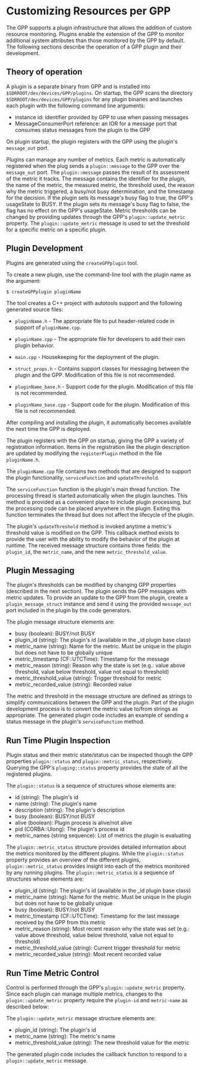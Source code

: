 # Customizing Resources per GPP

The GPP supports a plugin infrastructure that allows the addition of custom resource monitoring.
Plugins enable the extension of the GPP to monitor additional system attributes than those monitored by the GPP by default.
The following sections describe the operation of a GPP plugin and their development.

## Theory of operation

A plugin is a separate binary from GPP and is installed into `$SDRROOT/dev/devices/GPP/plugins`.
On startup, the GPP scans the directory `$SDRROOT/dev/devices/GPP/plugins` for any plugin binaries and launches each plugin with the following command line arguments:
  - instance id: identifier provided by GPP to use when passing messages
  - MessageConsumerPort reference: an IOR for a message port that consumes status messages from the plugin to the GPP

On plugin startup, the plugin registers with the GPP using the plugin's `message_out` port.

Plugins can manage any number of metrics.
Each metric is automatically registered when the plug sends a `plugin::message` to the GPP over the `message_out` port.
The `plugin::message` passes the result of its assessment of the metric it tracks.
The message contains the identifier for the plugin, the name of the metric, the measured metric, the threshold used, the reason why the metric triggered, a busy/not busy determination, and the timestamp for the decision.
If the plugin sets its message's busy flag to true, the GPP's usageState to BUSY.
If the plugin sets its message's busy flag to false, the flag has no effect on the GPP's usageState.
Metric thresholds can be changed by providing updates through the GPP's `plugin::update_metric` property.
The `plugin::update_metric` message is used to set the threshold for a specific metric on a specific plugin.

## Plugin Development

Plugins are generated using the `createGPPplugin` tool.

To create a new plugin, use the command-line tool with the plugin name as the argument:

    $ createGPPplugin pluginName

The tool creates a C++ project with autotools support and the following generated source files:
  - `pluginName.h` - The appropriate file to put header-related code in support of `pluginName.cpp`.

  - `pluginName.cpp` - The appropriate file for developers to add their own plugin behavior.

  - `main.cpp` - Housekeeping for the deployment of the plugin.

  - `struct_props.h` - Contains support classes for messaging between the plugin and the GPP. Modification of this file is not recommended.

  - `pluginName_base.h` - Support code for the plugin. Modification of this file is not recommended.

  - `pluginName_base.cpp` - Support code for the plugin. Modification of this file is not recommended.

After compiling and installing the plugin, it automatically becomes available the next time the GPP is deployed.

The plugin registers with the GPP on startup, giving the GPP a variety of registration information.
Items in the registration like the plugin description are updated by modifying the `registerPlugin` method in the file `pluginName.h`.

The `pluginName.cpp` file contains two methods that are designed to support the plugin functionality, `serviceFunction` and `updateThreshold`.

The `serviceFunction` function is the plugin's main thread function.
The processing thread is started automatically when the plugin launches.
This method is provided as a convenient place to include plugin processing, but the processing code can be placed anywhere in the plugin.
Exiting this function terminates the thread but does not affect the lifecycle of the plugin.

The plugin's `updateThreshold` method is invoked anytime a metric's threshold value is modified on the GPP.
This callback method exists to provide the user with the ability to modify the behavior of the plugin at runtime.
The received message structure contains three fields: the `plugin_id`, the `metric_name`, and the new `metric_threshold_value`.

## Plugin Messaging

The plugin's thresholds can be modified by changing GPP properties (described in the next section).
The plugin sends the GPP messages with metric updates.
To provide an update to the GPP from the plugin, create a `plugin_message_struct` instance and send it using the provided `message_out` port included in the plugin by the code generators.

The plugin message structure elements are:

 * busy (boolean): BUSY/not BUSY
 * plugin_id (string): The plugin's id (available in the _id plugin base class)
 * metric_name (string): Name for the metric. Must be unique in the plugin but does not have to be globally unique
 * metric_timestamp (CF::UTCTime): Timestamp for the message
 * metric_reason (string): Reason why the state is set (e.g.: value above threshold, value below threshold, value not equal to threshold)
 * metric_threshold_value (string): Trigger threshold for metric
 * metric_recorded_value (string): Recorded value


The metric and threshold in the message structure are defined as strings to simplify communications between the GPP and the plugin.
Part of the plugin development process is to convert the metric value to/from strings as appropriate.
The generated plugin code includes an example of sending a status message in the plugin's `serviceFunction` method.

## Run Time Plugin Inspection

Plugin status and their metric state/status can be inspected though the GPP properties `plugin::status` and `plugin::metric_status`, respectively.
Querying the GPP's `pluging::status` property provides the state of all the registered plugins.

The `plugin::status` is a sequence of structures whose elements are:
 * id (string): The plugin's id
 * name (string): The plugin's name
 * description (string): The plugin's description
 * busy (boolean): BUSY/not BUSY
 * alive (boolean): Plugin process is alive/not alive
 * pid (CORBA::Ulong): The plugin's process id
 * metric_names (string sequence): List of metrics the plugin is evaluating


The `plugin::metric_status` structure provides detailed information about the metrics monitored by the different plugins.
While the `plugin::status` property provides an overview of the different plugins, `plugin::metric_status` provides insight into each of the metrics monitored by any running plugins.
The `plugin::metric_status` is a sequence of structures whose elements are:

 * plugin_id (string): The plugin's id (available in the _id plugin base class)
 * metric_name (string): Name for the metric. Must be unique in the plugin but does not have to be globally unique
 * busy (boolean): BUSY/not BUSY
 * metric_timestamp (CF::UTCTime): Timestamp for the last message received by the GPP from this metric
 * metric_reason (string): Most recent reason why the state was set (e.g.: value above threshold, value below threshold, value not equal to threshold)
 * metric_threshold_value (string): Current trigger threshold for metric
 * metric_recorded_value (string): Most recent recorded value


## Run Time Metric Control
Control is performed through the GPP's `plugin::update_metric` property.
Since each plugin can manage multiple metrics, changes to the `plugin::update_metric` property require the `plugin-id` and `metric-name` as described below:

The `plugin::update_metric` message structure elements are:

 * plugin_id (string): The plugin's id
 * metric_name (string): The metric's name
 * metric_threshold_value (string): The new threshold value for the metric


The generated plugin code includes the callback function to respond to a `plugin::update_metric` message.
